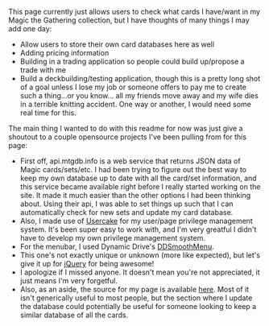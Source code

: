 <p>This page currently just allows users to check what cards I have/want in my
Magic the Gathering collection, but I have thoughts of many things I may add one
day:
	<ul>
		<li>Allow users to store their own card databases here as well</li>
		<li>Adding pricing information</li>
		<li>Building in a trading application so people could build up/propose a trade with me</li>
		<li>Build a deckbuilding/testing application, though this is a pretty long shot of a goal
			unless I lose my job or someone offers to pay me to create such a thing...or you know...
			all my friends move away and my wife dies in a terrible knitting accident.  One way or
			another, I would need some real time for this.
		</li>
	</ul>
</p>
<p>The main thing I wanted to do with this readme for now was just give a shoutout to a couple
	opensource projects I've been pulling from for this page:
	<ul>
		<li>First off, <a href"api.mtgdb.info">api.mtgdb.info</a> is a web service that returns
		JSON data of Magic cards/sets/etc.  I had been trying to figure out the best way to keep
		my own database up to date with all the card/set information, and this service became
		available right before I really started working on the site.  It made it much easier
		than the other options I had been thinking about.  Using their api, I was able to set
		things up such that I can automatically check for new sets and update my card database.
		</li>
		<li>Also, I made use of <a href="http://usercake.com/">Usercake</a> for my user/page
		privilege management system.  It's been super easy to work with, and I'm very greatful
		I didn't have to develop my own privilege management system.
		</li>
		<li>For the menubar, I used Dynamic Drive's
		<a href="http://www.dynamicdrive.com/dynamicindex1/ddsmoothmenu.htm">DDSmoothMenu</a>.
		<li>This one's not exactly unique or unknown (more like expected), but let's give it up for
		<a href="jquery.com">jQuery</a> for being awesome!
		</li>
		<li>I apologize if I missed anyone.  It doesn't mean you're not appreciated, it just means
		I'm very forgetful.
		</li>
		<li>Also, as an aside, the source for my page is available
		<a href="https://github.com/addugger/magicdugger">here</a>.  Most of it isn't generically useful
		to most people, but the section where I update the database could potentially be useful for
		someone looking to keep a similar database of all the cards.
		</li>
	</ul>
</p>
